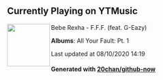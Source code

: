 ## Currently Playing on YTMusic

[<img align="left" width="100" src="https://lh3.googleusercontent.com/tFl_ArksBIRW0Q64sMS9l5RwsQYwrSdSmQO5qYhZ4KWqqkPb8YXsyGJ9vEVYm0y7hVLLrsuBzb__emSX">](https://music.youtube.com/channel/UChwSjx8SnvG6k96a9xqYw1g)

Bebe Rexha - F.F.F. (feat. G-Eazy)

**Albums**: All Your Fault: Pt. 1

Last updated at 08/10/2020 14:19

#### Generated with [20chan/github-now](https://github.com/20chan/github-now)


<!--
**20chan/20chan** is a ✨ _special_ ✨ repository because its `README.md` (this file) appears on your GitHub profile.

Here are some ideas to get you started:

- 🔭 I’m currently working on ...
- 🌱 I’m currently learning ...
- 👯 I’m looking to collaborate on ...
- 🤔 I’m looking for help with ...
- 💬 Ask me about ...
- 📫 How to reach me: ...
- 😄 Pronouns: ...
- ⚡ Fun fact: ...
-->
